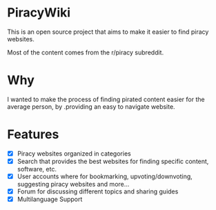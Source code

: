 # PiracyWiki

This is an open source project that aims to make it easier to find piracy websites.

Most of the content comes from the r/piracy subreddit.

# Why

I wanted to make the process of finding pirated content easier for the average person, by .providing an easy to navigate website.

# Features

- [x] Piracy websites organized in categories
- [x] Search that provides the best websites for finding specific content, software, etc.
- [x] User accounts where for bookmarking, upvoting/downvoting, suggesting piracy websites and more...
- [x] Forum for discussing different topics and sharing guides
- [x] Multilanguage Support